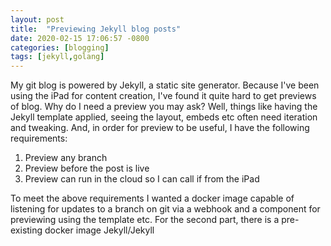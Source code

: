 ```yaml
---
layout: post
title:  "Previewing Jekyll blog posts"
date: 2020-02-15 17:06:57 -0800
categories: [blogging]
tags: [jekyll,golang]
---
```


My git blog is powered by Jekyll, a static site generator.  Because I've been using the iPad for content creation, I've found it quite hard to get previews of blog.  Why do I need a preview you may ask?  Well, things like having the Jekyll template applied, seeing the layout, embeds etc often need iteration and tweaking.  And, in order for preview to be useful, I have the following requirements:

1) Preview any branch
2) Preview before the post is live
3) Preview can run in the cloud so I can call if from the iPad

To meet the above requirements I wanted a docker image capable of listening for updates to a branch on git via a webhook and a component for previewing using the template etc.  For the second part, there is a pre-existing docker image Jekyll/Jekyll